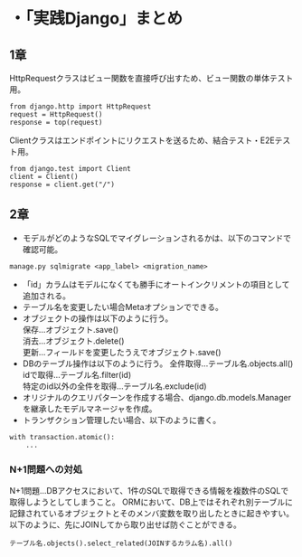 # ・「実践Django」まとめ  
## 1章
HttpRequestクラスはビュー関数を直接呼び出すため、ビュー関数の単体テスト用。
```
from django.http import HttpRequest
request = HttpRequest()
response = top(request)
```
Clientクラスはエンドポイントにリクエストを送るため、結合テスト・E2Eテスト用。
```
from django.test import Client
client = Client()
response = client.get("/")
```

## 2章
- モデルがどのようなSQLでマイグレーションされるかは、以下のコマンドで確認可能。
```
manage.py sqlmigrate <app_label> <migration_name>
```
- 「id」カラムはモデルになくても勝手にオートインクリメントの項目として追加される。  
- テーブル名を変更したい場合Metaオプションでできる。 
- オブジェクトの操作は以下のように行う。  
保存...オブジェクト.save()  
消去...オブジェクト.delete()  
更新...フィールドを変更したうえでオブジェクト.save()  
- DBのテーブル操作は以下のように行う。
全件取得...テーブル名.objects.all()  
idで取得...テーブル名.filter(id)  
特定のid以外の全件を取得...テーブル名.exclude(id)  
- オリジナルのクエリパターンを作成する場合、django.db.models.Managerを継承したモデルマネージャを作成。  
- トランザクション管理したい場合、以下のように書く。
```
with transaction.atomic():
    ...
```
### N+1問題への対処
N+1問題...DBアクセスにおいて、1件のSQLで取得できる情報を複数件のSQLで取得しようとしてしまうこと。
ORMにおいて、DB上ではそれぞれ別テーブルに記録されているオブジェクトとそのメンバ変数を取り出したときに起きやすい。 
以下のように、先にJOINしてから取り出せば防ぐことができる。

```
テーブル名.objects().select_related(JOINするカラム名).all()
```

